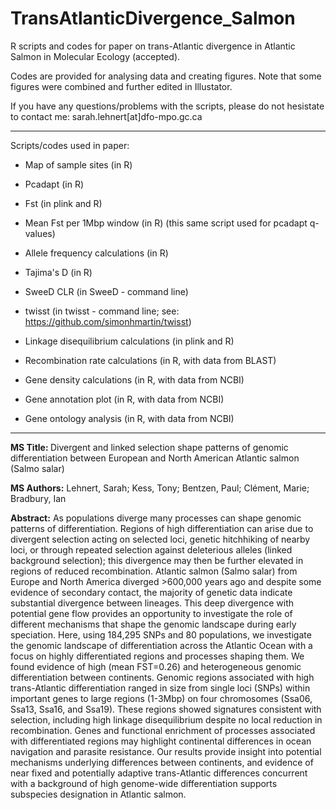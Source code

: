 # TransAtlanticDivergence_Salmon

R scripts and codes for paper on trans-Atlantic divergence in Atlantic Salmon in Molecular Ecology (accepted).

Codes are provided for analysing data and creating figures. Note that some figures were combined and further edited in Illustator.

If you have any questions/problems with the scripts, please do not hesistate to contact me: sarah.lehnert[at]dfo-mpo.gc.ca

-----

Scripts/codes used in paper:

- Map of sample sites (in R)

- Pcadapt (in R)

- Fst (in plink and R)

- Mean Fst per 1Mbp window (in R) (this same script used for pcadapt q-values)

- Allele frequency calculations (in R)

- Tajima's D (in R)

- SweeD CLR (in SweeD - command line)

- twisst (in twisst - command line; see: https://github.com/simonhmartin/twisst)

- Linkage disequilibrium calculations (in plink and R)

- Recombination rate calculations (in R, with data from BLAST)

- Gene density calculations (in R, with data from NCBI)

- Gene annotation plot (in R, with data from NCBI)

- Gene ontology analysis (in R, with data from NCBI) 

-----

<b>MS Title: </b>Divergent and linked selection shape patterns of genomic differentiation between European and North American Atlantic salmon (Salmo salar)

<b>MS Authors:</b> Lehnert, Sarah; Kess, Tony; Bentzen, Paul; Clément, Marie; Bradbury, Ian

<b>Abstract:</b> As populations diverge many processes can shape genomic patterns of differentiation. Regions of high differentiation can arise due to divergent selection acting on selected loci, genetic hitchhiking of nearby loci, or through repeated selection against deleterious alleles (linked background selection); this divergence may then be further elevated in regions of reduced recombination. Atlantic salmon (Salmo salar) from Europe and North America diverged >600,000 years ago and despite some evidence of secondary contact, the majority of genetic data indicate substantial divergence between lineages. This deep divergence with potential gene flow provides an opportunity to investigate the role of different mechanisms that shape the genomic landscape during early speciation. Here, using 184,295 SNPs and 80 populations, we investigate the genomic landscape of differentiation across the Atlantic Ocean with a focus on highly differentiated regions and processes shaping them. We found evidence of high (mean FST=0.26) and heterogeneous genomic differentiation between continents. Genomic regions associated with high trans-Atlantic differentiation ranged in size from single loci (SNPs) within important genes to large regions (1-3Mbp) on four chromosomes (Ssa06, Ssa13, Ssa16, and Ssa19). These regions showed signatures consistent with selection, including high linkage disequilibrium despite no local reduction in recombination. Genes and functional enrichment of processes associated with differentiated regions may highlight continental differences in ocean navigation and parasite resistance. Our results provide insight into potential mechanisms underlying differences between continents, and evidence of near fixed and potentially adaptive trans-Atlantic differences concurrent with a background of high genome-wide differentiation supports subspecies designation in Atlantic salmon.
